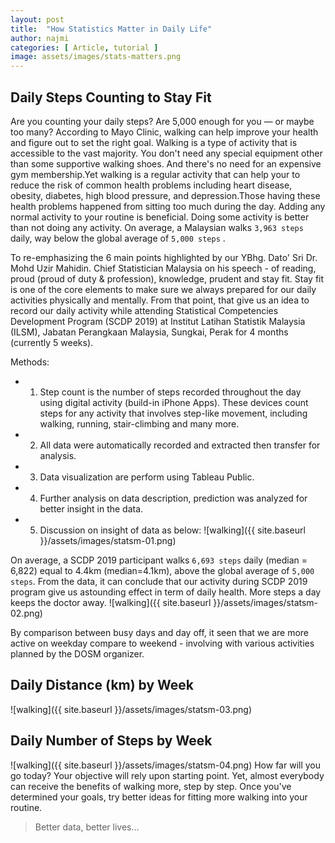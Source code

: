 ```yaml
---
layout: post
title:  "How Statistics Matter in Daily Life"
author: najmi
categories: [ Article, tutorial ]
image: assets/images/stats-matters.png
---
```


## Daily Steps Counting to Stay Fit
Are you counting your daily steps? Are 5,000 enough for you — or maybe too many? According to Mayo Clinic, walking can help improve your health and figure out to set the right goal. Walking is a type of activity that is accessible to the vast majority. You don't need any special equipment other than some supportive walking shoes. And there's no need for an expensive gym membership.Yet walking is a regular activity that can help your to reduce the risk of common health problems including heart disease, obesity, diabetes, high blood pressure, and depression.Those having these health problems happened from sitting too much during the day. Adding any normal activity to your routine is beneficial. Doing some activity is better than not doing any activity. On average, a Malaysian walks `3,963 steps`  daily, way below the global average of `5,000 steps` .

To re-emphasizing the 6 main points highlighted by our YBhg. Dato' Sri Dr. Mohd Uzir Mahidin. Chief Statistician Malaysia on his speech - of reading, proud (proud of duty & profession), knowledge, prudent and stay fit. Stay fit is one of the core elements to make sure we always prepared for our daily activities physically and mentally. From that point, that give us an idea to record our daily activity while attending Statistical Competencies Development Program (SCDP 2019) at Institut Latihan Statistik Malaysia (ILSM), Jabatan Perangkaan Malaysia, Sungkai, Perak for 4 months (currently 5 weeks).

Methods:
+ 1.	Step count is the number of steps recorded throughout the day using digital activity (build-in iPhone Apps). These devices count steps for any activity that involves step-like movement, including walking, running, stair-climbing and many more.
+ 2.	All data were automatically recorded and extracted then transfer for analysis.
+ 3.	Data visualization are perform using Tableau Public.
+ 4.	Further analysis on data description, prediction was analyzed for better insight in the data.
+ 5.	Discussion on insight of data as below:
![walking]({{ site.baseurl }}/assets/images/statsm-01.png)

On average, a SCDP 2019 participant walks `6,693 steps`  daily (median = 6,822) equal to 4.4km (median=4.1km), above the global average of `5,000 steps`. From the data, it can conclude that our activity during SCDP 2019 program give us astounding effect in term of daily health. More steps a day keeps the doctor away.
![walking]({{ site.baseurl }}/assets/images/statsm-02.png)

By comparison between busy days and day off, it seen that we are more active on weekday compare to weekend - involving with various activities planned by the DOSM organizer.

## Daily Distance (km) by Week
![walking]({{ site.baseurl }}/assets/images/statsm-03.png)
 
## Daily Number of Steps by Week
![walking]({{ site.baseurl }}/assets/images/statsm-04.png)
How far will you go today? Your objective will rely upon starting point. Yet, almost everybody can receive the benefits of walking more, step by step. Once you've determined your goals, try better ideas for fitting more walking into your routine. 

> Better data, better lives...

